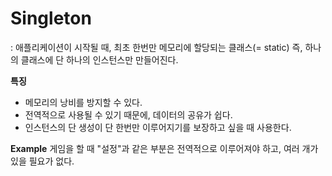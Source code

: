 # Singleton

: 애플리케이션이 시작될 때, 최초 한번만 메모리에 할당되는 클래스(= static)
즉, 하나의 클래스에 단 하나의 인스턴스만 만들어진다.

**특징**   
* 메모리의 낭비를 방지할 수 있다.  
* 전역적으로 사용될 수 있기 때문에, 데이터의 공유가 쉽다.  
* 인스턴스의 단 생성이 단 한번만 이루어지기를 보장하고 싶을 때 사용한다.

**Example**
게임을 할 때 "설정"과 같은 부분은 전역적으로 이루어져야 하고, 여러 개가 있을 필요가 없다.



